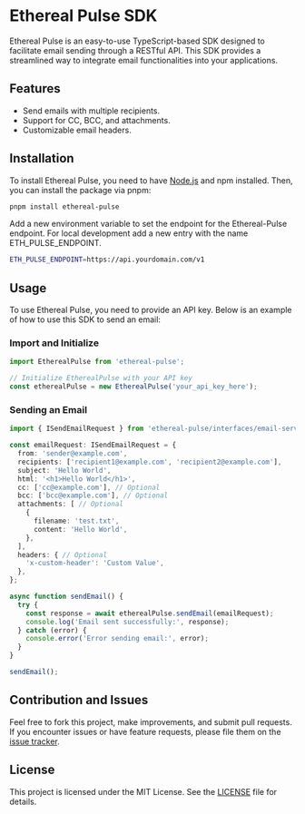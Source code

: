 # Ethereal Pulse SDK

Ethereal Pulse is an easy-to-use TypeScript-based SDK designed to facilitate email sending through a RESTful API. This SDK provides a streamlined way to integrate email functionalities into your applications.

## Features

- Send emails with multiple recipients.
- Support for CC, BCC, and attachments.
- Customizable email headers.

## Installation

To install Ethereal Pulse, you need to have [Node.js](https://nodejs.org/) and npm installed. Then, you can install the package via pnpm:

```bash
pnpm install ethereal-pulse
```

Add a new environment variable to set the endpoint for the Ethereal-Pulse endpoint.
For local development add a new entry with the name ETH_PULSE_ENDPOINT.

```bash
ETH_PULSE_ENDPOINT=https://api.yourdomain.com/v1
```

## Usage

To use Ethereal Pulse, you need to provide an API key. Below is an example of how to use this SDK to send an email:

### Import and Initialize

```typescript
import EtherealPulse from 'ethereal-pulse';

// Initialize EtherealPulse with your API key
const etherealPulse = new EtherealPulse('your_api_key_here');
```

### Sending an Email

```typescript
import { ISendEmailRequest } from 'ethereal-pulse/interfaces/email-services.interface';

const emailRequest: ISendEmailRequest = {
  from: 'sender@example.com',
  recipients: ['recipient1@example.com', 'recipient2@example.com'],
  subject: 'Hello World',
  html: '<h1>Hello World</h1>',
  cc: ['cc@example.com'], // Optional
  bcc: ['bcc@example.com'], // Optional
  attachments: [ // Optional
    {
      filename: 'test.txt',
      content: 'Hello World',
    },
  ],
  headers: { // Optional
    'x-custom-header': 'Custom Value',
  },
};

async function sendEmail() {
  try {
    const response = await etherealPulse.sendEmail(emailRequest);
    console.log('Email sent successfully:', response);
  } catch (error) {
    console.error('Error sending email:', error);
  }
}

sendEmail();
```

## Contribution and Issues

Feel free to fork this project, make improvements, and submit pull requests. If you encounter issues or have feature requests, please file them on the [issue tracker](https://github.com/yourrepo/ethereal-pulse/issues).

## License

This project is licensed under the MIT License. See the [LICENSE](LICENSE) file for details.
